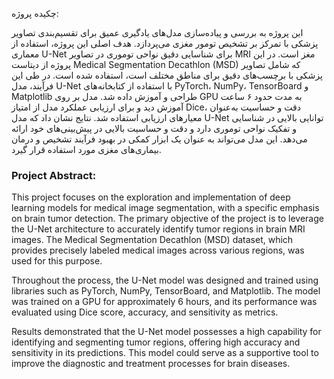 چکیده پروژه:

این پروژه به بررسی و پیاده‌سازی مدل‌های یادگیری عمیق برای تقسیم‌بندی تصاویر پزشکی با تمرکز بر تشخیص تومور مغزی می‌پردازد. هدف اصلی این پروژه، استفاده از معماری U-Net برای شناسایی دقیق نواحی توموری در تصاویر MRI مغز است. در این پروژه از دیتاست Medical Segmentation Decathlon (MSD)  که شامل تصاویر پزشکی با برچسب‌های دقیق برای مناطق مختلف است، استفاده شده است.
در طی این فرآیند، مدل U-Net با استفاده از کتابخانه‌های PyTorch، NumPy، TensorBoard و Matplotlib  طراحی و آموزش داده شد. مدل بر روی GPU به مدت حدود ۶ ساعت آموزش دید و برای ارزیابی عملکرد مدل از امتیاز Dice، دقت و حساسیت به‌عنوان معیارهای ارزیابی استفاده شد. 
نتایج نشان داد که مدل U-Net توانایی بالایی در شناسایی و تفکیک نواحی توموری دارد و دقت و حساسیت بالایی در پیش‌بینی‌های خود ارائه می‌دهد. این مدل می‌تواند به عنوان یک ابزار کمکی در بهبود فرآیند تشخیص و درمان بیماری‌های مغزی مورد استفاده قرار گیرد.


### Project Abstract:

This project focuses on the exploration and implementation of deep learning models for medical image segmentation, with a specific emphasis on brain tumor detection. The primary objective of the project is to leverage the U-Net architecture to accurately identify tumor regions in brain MRI images. The Medical Segmentation Decathlon (MSD) dataset, which provides precisely labeled medical images across various regions, was used for this purpose.

Throughout the process, the U-Net model was designed and trained using libraries such as PyTorch, NumPy, TensorBoard, and Matplotlib. The model was trained on a GPU for approximately 6 hours, and its performance was evaluated using Dice score, accuracy, and sensitivity as metrics.

Results demonstrated that the U-Net model possesses a high capability for identifying and segmenting tumor regions, offering high accuracy and sensitivity in its predictions. This model could serve as a supportive tool to improve the diagnostic and treatment processes for brain diseases.
